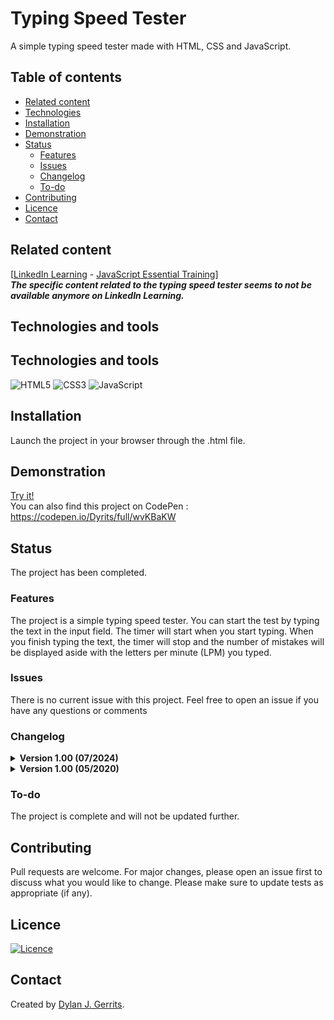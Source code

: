 # Typing Speed Tester

A simple typing speed tester made with HTML, CSS and JavaScript.

## Table of contents
- [Related content](#related-content)
- [Technologies](#technologies-and-tools)
- [Installation](#installation)
- [Demonstration](#demonstration)
- [Status](#status)
    - [Features](#features)
    - [Issues](#issues)
    - [Changelog](#changelog)
    - [To-do](#to-do)
- [Contributing](#contributing)
- [Licence](#licence)
- [Contact](#contact)

## Related content
[[LinkedIn Learning](https://www.linkedin.com/learning/) - [JavaScript Essential Training](https://www.linkedin.com/learning/javascript-essential-training)]  
***The specific content related to the typing speed tester seems to not be available anymore on LinkedIn Learning.***

## Technologies and tools
## Technologies and tools
![HTML5](https://img.shields.io/badge/html5-%23E34F26.svg?style=for-the-badge&logo=html5&logoColor=white)
![CSS3](https://img.shields.io/badge/css3-%231572B6.svg?style=for-the-badge&logo=css3&logoColor=white)
![JavaScript](https://img.shields.io/badge/javascript-%23323330.svg?style=for-the-badge&logo=javascript&logoColor=%23F7DF1E)

## Installation
Launch the project in your browser through the .html file.

## Demonstration
[Try it!](https://dyrits.github.io/TYPING-SPEED-TESTER/)  
You can also find this project on CodePen : https://codepen.io/Dyrits/full/wvKBaKW

## Status
The project has been completed.

### Features
The project is a simple typing speed tester. You can start the test by typing the text in the input field. The timer will start when you start typing. When you finish typing the text, the timer will stop and the number of mistakes will be displayed aside with the letters per minute (LPM) you typed.

### Issues
There is no current issue with this project. Feel free to open an issue if you have any questions or comments

### Changelog
<details markdown="block">
<summary><strong>Version 1.00 (07/2024)</strong></summary>

The README has been updated.

</details>

<details markdown="block">
<summary><strong>Version 1.00 (05/2020)</strong></summary>

The first version of the project has been released.

</details>

### To-do
The project is complete and will not be updated further.

## Contributing
Pull requests are welcome. For major changes, please open an issue first to discuss what you would like to change.
Please make sure to update tests as appropriate (if any).

## Licence
[![Licence](https://img.shields.io/github/license/Ileriayo/markdown-badges?style=for-the-badge)](./LICENSE)

## Contact
Created by [Dylan J. Gerrits](https://github.com/Dyrits).